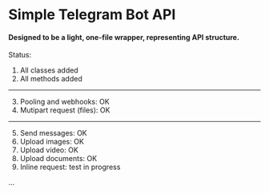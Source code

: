 # Simple Telegram Bot API

#### Designed to be a light, one-file wrapper, representing API structure.

Status:
1. All classes added
2. All methods added
---
3. Pooling and webhooks: OK
4. Mutipart request (files): OK
---
5. Send messages: OK
5. Upload images: OK
5. Upload video: OK
5. Upload documents: OK
7. Inline request: test in progress

...